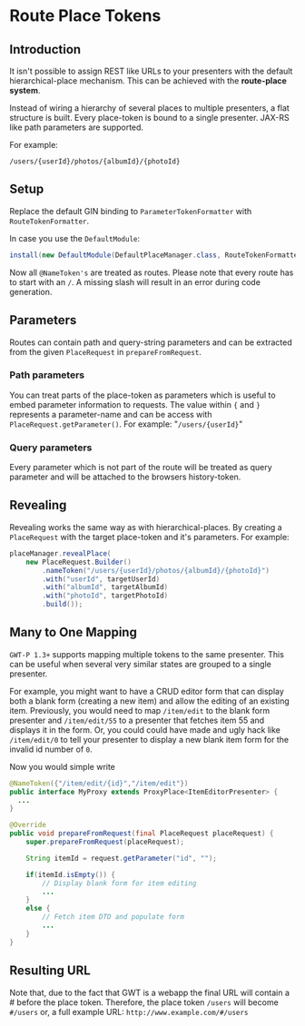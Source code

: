 # Route Place Tokens

## Introduction

It isn't possible to assign REST like URLs to your presenters with the default hierarchical-place mechanism. This can be achieved with the **route-place system**.

Instead of wiring a hierarchy of several places to multiple presenters, a flat structure is built. Every place-token is bound to a single presenter. JAX-RS like path parameters are supported.

For example:

```
/users/{userId}/photos/{albumId}/{photoId}
```

## Setup

Replace the default GIN binding to `ParameterTokenFormatter` with `RouteTokenFormatter`.

In case you use the ``DefaultModule``:

```java
install(new DefaultModule(DefaultPlaceManager.class, RouteTokenFormatter.class));
```

Now all `@NameToken's` are treated as routes. Please note that every route has to start with an `/`. A missing slash will result in an error during code generation.


## Parameters

Routes can contain path and query-string parameters and can be extracted from the given  `PlaceRequest` in `prepareFromRequest`.

### Path parameters

You can treat parts of the place-token as parameters which is useful to embed parameter information to requests. The value within `{` and `}` represents a parameter-name and can be access with `PlaceRequest.getParameter()`. For example: "`/users/{userId}`"

### Query parameters

Every parameter which is not part of the route will be treated as query parameter and will be attached to the browsers history-token.

## Revealing

Revealing works the same way as with hierarchical-places. By creating a `PlaceRequest` with the target place-token and it's parameters. For example:


```java
placeManager.revealPlace(
    new PlaceRequest.Builder()
        .nameToken("/users/{userId}/photos/{albumId}/{photoId}")
        .with("userId", targetUserId)
        .with("albumId", targetAlbumId)
        .with("photoId", targetPhotoId)
        .build());
```

## Many to One Mapping
`GWT-P 1.3+` supports mapping multiple tokens to the same presenter. This can be useful when several very similar states are grouped to a single presenter.

For example, you might want to have a CRUD editor form that can display both a blank form (creating a new item) and allow the editing of an existing item. Previously, you would need to map `/item/edit` to the blank form presenter and `/item/edit/55` to a presenter that fetches item 55 and displays it in the form. Or, you could could have made and ugly hack like `/item/edit/0` to tell your presenter to display a new blank item form for the invalid id number of `0`.

Now you would simple write

```java
@NameToken({"/item/edit/{id}","/item/edit"})
public interface MyProxy extends ProxyPlace<ItemEditorPresenter> {
  ...
}

@Override
public void prepareFromRequest(final PlaceRequest placeRequest) {
    super.prepareFromRequest(placeRequest);

    String itemId = request.getParameter("id", "");

    if(itemId.isEmpty()) {
        // Display blank form for item editing
        ...
    }
    else {
        // Fetch item DTO and populate form
        ...
    }
}
```

## Resulting URL
Note that, due to the fact that GWT is a webapp the final URL will contain a # before the place token. Therefore, the place token `/users` will become `#/users`
or, a full example URL: `http://www.example.com/#/users`
